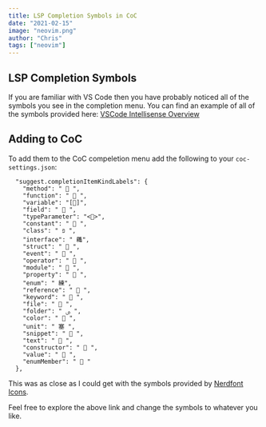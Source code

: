 ```yaml
---
title: LSP Completion Symbols in CoC
date: "2021-02-15"
image: "neovim.png"
author: "Chris"
tags: ["neovim"]
---
```


## LSP Completion Symbols

If you are familiar with VS Code then you have probably noticed all of the symbols you see in the completion menu. You can find an example of all of the symbols provided here: [VSCode Intellisense Overview](https://code.visualstudio.com/docs/editor/intellisense)

## Adding to CoC

To add them to the CoC compeletion menu add the following to your `coc-settings.json`:

```
  "suggest.completionItemKindLabels": {
    "method": "  ",
    "function": "  ",
    "variable": "[]",
    "field": "  ",
    "typeParameter": "<>",
    "constant": "  ",
    "class": " פּ ",
    "interface": " 蘒",
    "struct": "  ",
    "event": "  ",
    "operator": "  ",
    "module": "  ",
    "property": "  ",
    "enum": " 練",
    "reference": "  ",
    "keyword": "  ",
    "file": "  ",
    "folder": " ﱮ ",
    "color": "  ",
    "unit": " 塞 ",
    "snippet": "  ",
    "text": "  ",
    "constructor": "  ",
    "value": "  ",
    "enumMember": "  "
  },
```

This was as close as I could get with the symbols provided by [Nerdfont Icons](https://www.nerdfonts.com/cheat-sheet).

Feel free to explore the above link and change the symbols to whatever you like.

